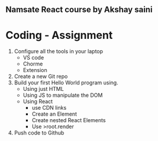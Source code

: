 ## Namsate React course by Akshay saini
# Coding - Assignment

1. Configure all the tools in your laptop
   - VS code 
   - Chorme
   - Extension
2. Create a new Git repo
3. Build your first Hello World program using.
    - Using just HTML
    - Using JS to manipulate the DOM
    - Using React
        + use CDN links
        + Create an Element
        + Create nested React Elements
        + Use >root.render
4. Push code to Github         
